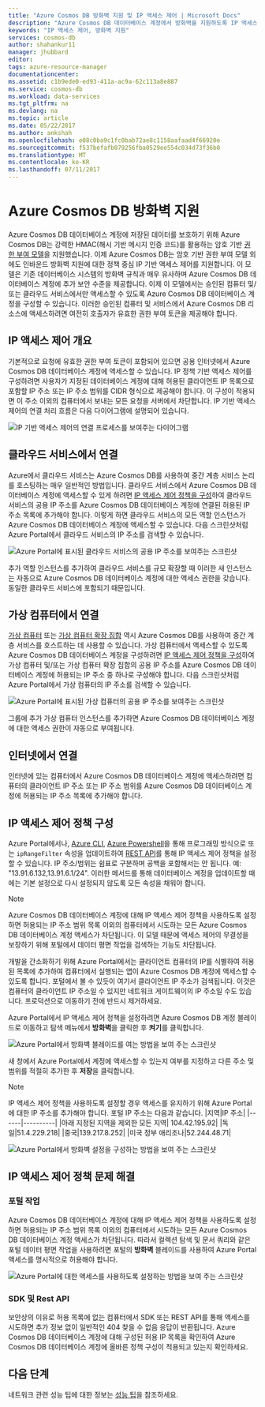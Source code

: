 ```yaml
---
title: "Azure Cosmos DB 방화벽 지원 및 IP 액세스 제어 | Microsoft Docs"
description: "Azure Cosmos DB 데이터베이스 계정에서 방화벽을 지원하도록 IP 액세스 제어 정책을 사용하는 방법을 알아봅니다."
keywords: "IP 액세스 제어, 방화벽 지원"
services: cosmos-db
author: shahankur11
manager: jhubbard
editor: 
tags: azure-resource-manager
documentationcenter: 
ms.assetid: c1b9ede0-ed93-411a-ac9a-62c113a8e887
ms.service: cosmos-db
ms.workload: data-services
ms.tgt_pltfrm: na
ms.devlang: na
ms.topic: article
ms.date: 05/22/2017
ms.author: ankshah
ms.openlocfilehash: e08c0ba9c1fc0bab72ae8c1158aafaad4f66920e
ms.sourcegitcommit: f537befafb079256fba0529ee554c034d73f36b0
ms.translationtype: MT
ms.contentlocale: ko-KR
ms.lasthandoff: 07/11/2017
---
```

# <a name="azure-cosmos-db-firewall-support"></a>Azure Cosmos DB 방화벽 지원
Azure Cosmos DB 데이터베이스 계정에 저장된 데이터를 보호하기 위해 Azure Cosmos DB는 강력한 HMAC(해시 기반 메시지 인증 코드)를 활용하는 암호 기반 [권한 부여 모델](https://msdn.microsoft.com/library/azure/dn783368.aspx)을 지원했습니다. 이제 Azure Cosmos DB는 암호 기반 권한 부여 모델 외에도 인바운드 방화벽 지원에 대한 정책 중심 IP 기반 액세스 제어를 지원합니다. 이 모델은 기존 데이터베이스 시스템의 방화벽 규칙과 매우 유사하며 Azure Cosmos DB 데이터베이스 계정에 추가 보안 수준을 제공합니다. 이제 이 모델에서는 승인된 컴퓨터 및/또는 클라우드 서비스에서만 액세스할 수 있도록 Azure Cosmos DB 데이터베이스 계정을 구성할 수 있습니다. 이러한 승인된 컴퓨터 및 서비스에서 Azure Cosmos DB 리소스에 액세스하려면 여전히 호출자가 유효한 권한 부여 토큰을 제공해야 합니다.

## <a name="ip-access-control-overview"></a>IP 액세스 제어 개요
기본적으로 요청에 유효한 권한 부여 토큰이 포함되어 있으면 공용 인터넷에서 Azure Cosmos DB 데이터베이스 계정에 액세스할 수 있습니다. IP 정책 기반 액세스 제어를 구성하려면 사용자가 지정된 데이터베이스 계정에 대해 허용된 클라이언트 IP 목록으로 포함할 IP 주소 또는 IP 주소 범위를 CIDR 형식으로 제공해야 합니다. 이 구성이 적용되면 이 주소 이외의 컴퓨터에서 보내는 모든 요청을 서버에서 차단합니다.  IP 기반 액세스 제어의 연결 처리 흐름은 다음 다이어그램에 설명되어 있습니다.

![IP 기반 액세스 제어의 연결 프로세스를 보여주는 다이어그램](./media/firewall-support/firewall-support-flow.png)

## <a name="connections-from-cloud-services"></a>클라우드 서비스에서 연결
Azure에서 클라우드 서비스는 Azure Cosmos DB를 사용하여 중간 계층 서비스 논리를 호스팅하는 매우 일반적인 방법입니다. 클라우드 서비스에서 Azure Cosmos DB 데이터베이스 계정에 액세스할 수 있게 하려면 [IP 액세스 제어 정책을 구성](#configure-ip-policy)하여 클라우드 서비스의 공용 IP 주소를 Azure Cosmos DB 데이터베이스 계정에 연결된 허용된 IP 주소 목록에 추가해야 합니다.  이렇게 하면 클라우드 서비스의 모든 역할 인스턴스가 Azure Cosmos DB 데이터베이스 계정에 액세스할 수 있습니다. 다음 스크린샷처럼 Azure Portal에서 클라우드 서비스의 IP 주소를 검색할 수 있습니다.

![Azure Portal에 표시된 클라우드 서비스의 공용 IP 주소를 보여주는 스크린샷](./media/firewall-support/public-ip-addresses.png)

추가 역할 인스턴스를 추가하여 클라우드 서비스를 규모 확장할 때 이러한 새 인스턴스는 자동으로 Azure Cosmos DB 데이터베이스 계정에 대한 액세스 권한을 갖습니다. 동일한 클라우드 서비스에 포함되기 때문입니다.

## <a name="connections-from-virtual-machines"></a>가상 컴퓨터에서 연결
[가상 컴퓨터](https://azure.microsoft.com/services/virtual-machines/) 또는 [가상 컴퓨터 확장 집합](../virtual-machine-scale-sets/virtual-machine-scale-sets-overview.md) 역시 Azure Cosmos DB를 사용하여 중간 계층 서비스를 호스트하는 데 사용할 수 있습니다.  가상 컴퓨터에서 액세스할 수 있도록 Azure Cosmos DB 데이터베이스 계정을 구성하려면 [IP 액세스 제어 정책을 구성](#configure-ip-policy)하여 가상 컴퓨터 및/또는 가상 컴퓨터 확장 집합의 공용 IP 주소를 Azure Cosmos DB 데이터베이스 계정에 허용되는 IP 주소 중 하나로 구성해야 합니다. 다음 스크린샷처럼 Azure Portal에서 가상 컴퓨터의 IP 주소를 검색할 수 있습니다.

![Azure Portal에 표시된 가상 컴퓨터의 공용 IP 주소를 보여주는 스크린샷](./media/firewall-support/public-ip-addresses-dns.png)

그룹에 추가 가상 컴퓨터 인스턴스를 추가하면 Azure Cosmos DB 데이터베이스 계정에 대한 액세스 권한이 자동으로 부여됩니다.

## <a name="connections-from-the-internet"></a>인터넷에서 연결
인터넷에 있는 컴퓨터에서 Azure Cosmos DB 데이터베이스 계정에 액세스하려면 컴퓨터의 클라이언트 IP 주소 또는 IP 주소 범위를 Azure Cosmos DB 데이터베이스 계정에 허용되는 IP 주소 목록에 추가해야 합니다. 

## <a id="configure-ip-policy"></a> IP 액세스 제어 정책 구성
Azure Portal에서나, [Azure CLI](cli-samples.md), [Azure Powershell](powershell-samples.md)을 통해 프로그래밍 방식으로 또는 `ipRangeFilter` 속성을 업데이트하여 [REST API](/rest/api/documentdb/)를 통해 IP 액세스 제어 정책을 설정할 수 있습니다. IP 주소/범위는 쉼표로 구분하며 공백을 포함해서는 안 됩니다. 예: "13.91.6.132,13.91.6.1/24". 이러한 메서드를 통해 데이터베이스 계정을 업데이트할 때에는 기본 설정으로 다시 설정되지 않도록 모든 속성을 채워야 합니다.

> [!NOTE]
> Azure Cosmos DB 데이터베이스 계정에 대해 IP 액세스 제어 정책을 사용하도록 설정하면 허용되는 IP 주소 범위 목록 이외의 컴퓨터에서 시도하는 모든 Azure Cosmos DB 데이터베이스 계정 액세스가 차단됩니다. 이 모델 때문에 액세스 제어의 무결성을 보장하기 위해 포털에서 데이터 평면 작업을 검색하는 기능도 차단됩니다.

개발을 간소화하기 위해 Azure Portal에서는 클라이언트 컴퓨터의 IP를 식별하여 허용된 목록에 추가하여 컴퓨터에서 실행되는 앱이 Azure Cosmos DB 계정에 액세스할 수 있도록 합니다. 포털에서 볼 수 있듯이 여기서 클라이언트 IP 주소가 검색됩니다. 이것은 컴퓨터의 클라이언트 IP 주소일 수 있지만 네트워크 게이트웨이의 IP 주소일 수도 있습니다. 프로덕션으로 이동하기 전에 반드시 제거하세요.

Azure Portal에서 IP 액세스 제어 정책을 설정하려면 Azure Cosmos DB 계정 블레이드로 이동하고 탐색 메뉴에서 **방화벽**을 클릭한 후 **켜기**를 클릭합니다. 

![Azure Portal에서 방화벽 블레이드를 여는 방법을 보여 주는 스크린샷](./media/firewall-support/azure-portal-firewall.png)

새 창에서 Azure Portal에서 계정에 액세스할 수 있는지 여부를 지정하고 다른 주소 및 범위를 적절히 추가한 후 **저장**을 클릭합니다.  

> [!NOTE]
> IP 액세스 제어 정책을 사용하도록 설정할 경우 액세스를 유지하기 위해 Azure Portal에 대한 IP 주소를 추가해야 합니다. 포털 IP 주소는 다음과 같습니다.
> |지역|IP 주소|
> |------|----------|
> |아래 지정된 지역을 제외한 모든 지역| 104.42.195.92|
> |독일|51.4.229.218|
> |중국|139.217.8.252|
> |미국 정부 애리조나|52.244.48.71|
>

![Azure Portal에서 방화벽 설정을 구성하는 방법을 보여 주는 스크린샷](./media/firewall-support/azure-portal-firewall-configure.png)

## <a name="troubleshooting-the-ip-access-control-policy"></a>IP 액세스 제어 정책 문제 해결
### <a name="portal-operations"></a>포털 작업
Azure Cosmos DB 데이터베이스 계정에 대해 IP 액세스 제어 정책을 사용하도록 설정하면 허용되는 IP 주소 범위 목록 이외의 컴퓨터에서 시도하는 모든 Azure Cosmos DB 데이터베이스 계정 액세스가 차단됩니다. 따라서 컬렉션 탐색 및 문서 쿼리와 같은 포털 데이터 평면 작업을 사용하려면 포털의 **방화벽** 블레이드를 사용하여 Azure Portal 액세스를 명시적으로 허용해야 합니다. 

![Azure Portal에 대한 액세스를 사용하도록 설정하는 방법을 보여 주는 스크린샷](./media/firewall-support/azure-portal-access-firewall.png)

### <a name="sdk--rest-api"></a>SDK 및 Rest API
보안상의 이유로 허용 목록에 없는 컴퓨터에서 SDK 또는 REST API를 통해 액세스를 시도하면 추가 정보 없이 일반적인 404 찾을 수 없음 응답이 반환됩니다. Azure Cosmos DB 데이터베이스 계정에 대해 구성된 허용 IP 목록을 확인하여 Azure Cosmos DB 데이터베이스 계정에 올바른 정책 구성이 적용되고 있는지 확인하세요.

## <a name="next-steps"></a>다음 단계
네트워크 관련 성능 팁에 대한 정보는 [성능 팁](performance-tips.md)을 참조하세요.

